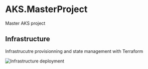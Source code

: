 # AKS.MasterProject
Master AKS project


## Infrastructure

Infrastrucutre provisionning and state management with Terraform

![Infrastructure deployment](https://github.com/rbickel/AKS.MasterProject/actions/workflows/infrastructure.yml/badge.svg)